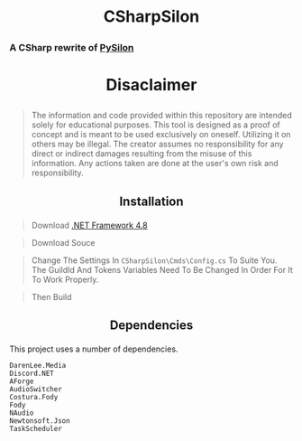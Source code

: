 # <p align="center">CSharpSilon</p>
### A CSharp rewrite of [PySilon](https://github.com/mategol/PySilon-malware/tree/main)

  
 # **<p align="center">Disaclaimer</p>**
 
 > The information and code provided within this repository are intended solely for educational purposes. This tool is designed as a proof of concept and is meant to be used exclusively on oneself. Utilizing it on others may be illegal. The creator assumes no responsibility for any direct or indirect damages resulting from the misuse of this information. Any actions taken are done at the user's own risk and responsibility.
  

## <p align="center">Installation</p>  

> Download [.NET Framework 4.8](https://dotnet.microsoft.com/en-us/download/dotnet-framework/net48)  

> Download Souce  

> Change The Settings In `CSharpSilon\Cmds\Config.cs` To Suite You. The GuildId And Tokens Variables Need To Be Changed In Order For It To Work Properly. 

> Then Build  
  
## <p align="center">Dependencies</p>
This project uses a number of dependencies.
```
DarenLee.Media
Discord.NET
AForge
AudioSwitcher
Costura.Fody
Fody
NAudio
Newtonsoft.Json
TaskScheduler
```
